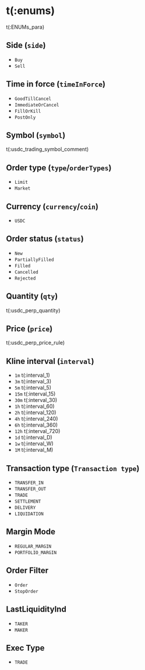 # t(:enums)
t(:ENUMs_para)

## Side (`side`)
* `Buy`
* `Sell`

## Time in force (`timeInForce`)
* `GoodTillCancel`
* `ImmediateOrCancel`
* `FillOrKill`
* `PostOnly`

## Symbol (`symbol`)
t(:usdc_trading_symbol_comment)


## Order type (`type`/`orderTypes`)
* `Limit`
* `Market`


## Currency (`currency`/`coin`)
* `USDC`


## Order status (`status`)
* `New`
* `PartiallyFilled`
* `Filled`
* `Cancelled`
* `Rejected`

## Quantity (`qty`)
t(:usdc_perp_quantity)

## Price (`price`)
t(:usdc_perp_price_rule)


## Kline interval (`interval`)
* `1m` t(:interval_1)
* `3m` t(:interval_3)
* `5m` t(:interval_5)
* `15m` t(:interval_15)
* `30m` t(:interval_30)
* `1h` t(:interval_60)
* `2h` t(:interval_120)
* `4h` t(:interval_240)
* `6h` t(:interval_360)
* `12h` t(:interval_720)
* `1d` t(:interval_D)
* `1w` t(:interval_W)
* `1M` t(:interval_M)

## Transaction type (`Transaction type`)
* `TRANSFER_IN`
* `TRANSFER_OUT`
* `TRADE`
* `SETTLEMENT`
* `DELIVERY`
* `LIQUIDATION`

## Margin Mode
* `REGULAR_MARGIN`
* `PORTFOLIO_MARGIN`


## Order Filter
* `Order`
* `StopOrder`

## LastLiquidityInd
* `TAKER`
* `MAKER`


## Exec Type
* `TRADE`
